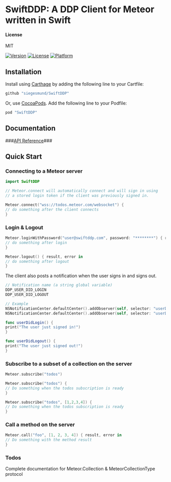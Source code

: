 # SwiftDDP: A DDP Client for Meteor written in Swift

#### License
MIT  

[![Version](https://img.shields.io/cocoapods/v/SwiftDDP.svg?style=flat)](http://cocoapods.org/pods/SwiftDDP)
[![License](https://img.shields.io/cocoapods/l/SwiftDDP.svg?style=flat)](http://cocoapods.org/pods/SwiftDDP)
[![Platform](https://img.shields.io/cocoapods/p/SwiftDDP.svg?style=flat)](http://cocoapods.org/pods/SwiftDDP)

## Installation

Install using [Carthage](https://github.com/Carthage/Carthage) by adding the following line to your Cartfile:

```ruby
github "siegesmund/SwiftDDP"
```

Or, use [CocoaPods](http://cocoapods.org). Add the following line to your Podfile:

```ruby
pod "SwiftDDP"
```

## Documentation ##
###[API Reference](https://siegesmund.github.io/SwiftDDP)###

## Quick Start ##

### Connecting to a Meteor server

```swift
import SwiftDDP 

// Meteor.connect will automatically connect and will sign in using
// a stored login token if the client was previously signed in.

Meteor.connect("wss://todos.meteor.com/websocket") {
// do something after the client connects
}
```

### Login & Logout ###
```swift
Meteor.loginWithPassword("user@swiftddp.com", password: "********") { result, error in 
// do something after login
}

Meteor.logout() { result, error in 
// do something after logout
}
``` 
The client also posts a notification when the user signs in and signs out.
```swift
// Notification name (a string global variable)
DDP_USER_DID_LOGIN
DDP_USER_DID_LOGOUT

// Example
NSNotificationCenter.defaultCenter().addObserver(self, selector: "userDidLogin", name: DDP_USER_DID_LOGIN, object: nil)
NSNotificationCenter.defaultCenter().addObserver(self, selector: "userDidLogout", name: DDP_USER_DID_LOGOUT, object: nil)

func userDidLogin() {
print("The user just signed in!")
}

func userDidLogout() {
print("The user just signed out!")
}
```

### Subscribe to a subset of a collection on the server
```swift
Meteor.subscribe("todos") 

Meteor.subscribe("todos") {
// Do something when the todos subscription is ready
}

Meteor.subscribe("todos", [1,2,3,4]) {
// Do something when the todos subscription is ready
} 
```

### Call a method on the server ###
```swift
Meteor.call("foo", [1, 2, 3, 4]) { result, error in
// Do something with the method result
}
```

### Todos ###
Complete documentation for Meteor.Collection & MeteorCollectionType protocol
